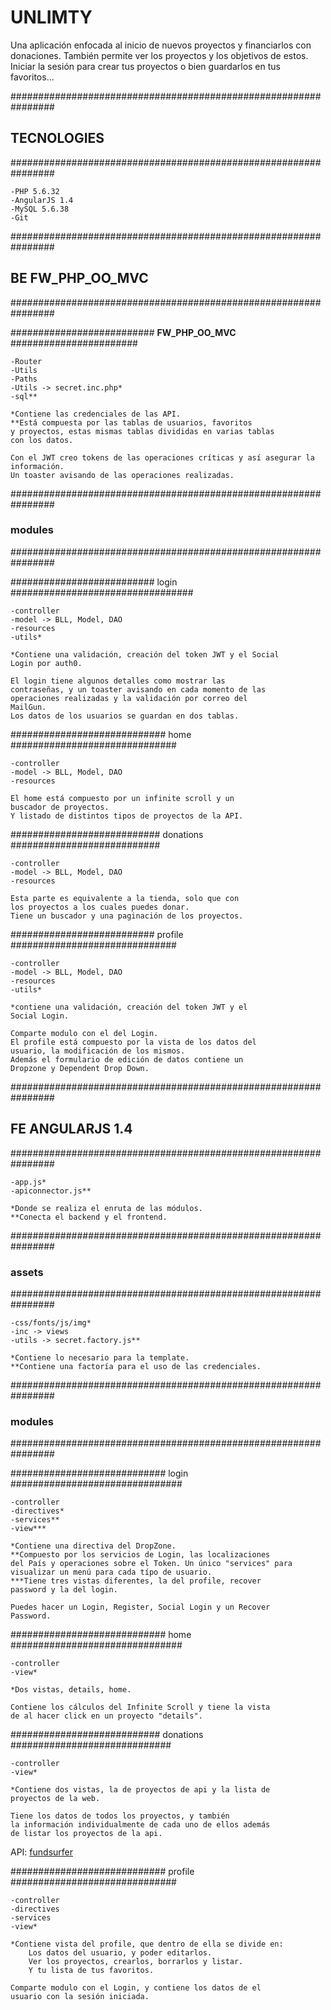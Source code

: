 
# **UNLIMTY**

Una aplicación enfocada al inicio de nuevos proyectos y financiarlos con donaciones.
También permite ver los proyectos y los objetivos de estos.
Iniciar la sesión para crear tus proyectos o bien guardarlos en tus favoritos...


################################################################
## **TECNOLOGIES** 
################################################################

    -PHP 5.6.32
    -AngularJS 1.4
    -MySQL 5.6.38
    -Git

################################################################
## **BE FW_PHP_OO_MVC** 
################################################################

##########################  **FW_PHP_OO_MVC** #######################

    -Router
    -Utils
    -Paths
    -Utils -> secret.inc.php*
    -sql**

    *Contiene las credenciales de las API.
    **Está compuesta por las tablas de usuarios, favoritos
    y proyectos, estas mismas tablas divididas en varias tablas
    con los datos.

    Con el JWT creo tokens de las operaciones críticas y así asegurar la información.
    Un toaster avisando de las operaciones realizadas.


################################################################
### **modules** 
################################################################

########################## login #################################

    -controller
    -model -> BLL, Model, DAO
    -resources
    -utils*

    *Contiene una validación, creación del token JWT y el Social
    Login por auth0.

    El login tiene algunos detalles como mostrar las
    contraseñas, y un toaster avisando en cada momento de las
    operaciones realizadas y la validación por correo del 
    MailGun.
    Los datos de los usuarios se guardan en dos tablas.



############################ home ##############################

    -controller
    -model -> BLL, Model, DAO
    -resources

    El home está compuesto por un infinite scroll y un
    buscador de proyectos.
    Y listado de distintos tipos de proyectos de la API.
    


########################### donations ###########################

    -controller
    -model -> BLL, Model, DAO
    -resources

    Esta parte es equivalente a la tienda, solo que con 
    los proyectos a los cuales puedes donar.
    Tiene un buscador y una paginación de los proyectos.


########################## profile ##############################

    -controller
    -model -> BLL, Model, DAO
    -resources
    -utils*

    *contiene una validación, creación del token JWT y el 
    Social Login.

    Comparte modulo con el del Login.
    El profile está compuesto por la vista de los datos del
    usuario, la modificación de los mismos.
    Además el formulario de edición de datos contiene un
    Dropzone y Dependent Drop Down.




################################################################
## **FE ANGULARJS 1.4** 
################################################################


    -app.js*
    -apiconnector.js**

    *Donde se realiza el enruta de las módulos.
    **Conecta el backend y el frontend.

################################################################ 
### **assets**
################################################################

    -css/fonts/js/img*
    -inc -> views
    -utils -> secret.factory.js**

    *Contiene lo necesario para la template.
    **Contiene una factoría para el uso de las credenciales.

################################################################
### **modules** 
################################################################

############################ login ###############################

    -controller
    -directives*
    -services**
    -view***

    *Contiene una directiva del DropZone.
    **Compuesto por los servicios de Login, las localizaciones
    del País y operaciones sobre el Token. Un único "services" para visualizar un menú para cada típo de usuario.
    ***Tiene tres vistas diferentes, la del profile, recover 
    password y la del login.

    Puedes hacer un Login, Register, Social Login y un Recover
    Password.



############################ home ###############################

    -controller
    -view*

    *Dos vistas, details, home.

    Contiene los cálculos del Infinite Scroll y tiene la vista
    de al hacer click en un proyecto "details".

########################### donations #############################

    -controller
    -view*

    *Contiene dos vistas, la de proyectos de api y la lista de
    proyectos de la web.

    Tiene los datos de todos los proyectos, y también
    la información individualmente de cada uno de ellos además 
    de listar los proyectos de la api.
API: [fundsurfer](https://www.fundsurfer.com/api/projects/json)

############################ profile ##############################

    -controller
    -directives
    -services
    -view*

    *Contiene vista del profile, que dentro de ella se divide en:
        Los datos del usuario, y poder editarlos.
        Ver los proyectos, crearlos, borrarlos y listar.
        Y tu lista de tus favoritos. 

    Comparte modulo con el Login, y contiene los datos de el
    usuario con la sesión iniciada.
